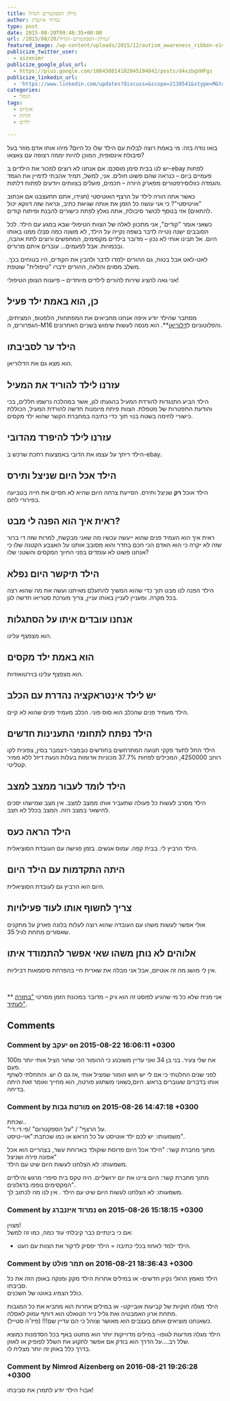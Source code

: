 ```yaml
---
title: מילון הספקטרום הגדול
author: נמרוד איזנברג
type: post
date: 2015-08-20T09:48:35+00:00
url: /2015/08/20/מילון-הספקטרום-הגדול/
featured_image: /wp-content/uploads/2015/12/autism_awareness_ribbon-e14398831746271-150x150.png
publicize_twitter_user:
  - aizenimr
publicize_google_plus_url:
  - https://plus.google.com/108430814102045194842/posts/d4xzbgVHFgs
publicize_linkedin_url:
  - 'https://www.linkedin.com/updates?discuss=&scope=2138541&stype=M&topic=6040066718322225152&type=U&a=SCqX'
categories:
  - הומור
tags:
  - אוטיזם
  - הורות
  - ילדים

---
```

בואו נודה בזה: מי באמת רוצה לבלות עם הילד שלו כל היום? מיהו אותו אדם מוזר בעל סיבולת אינסופית, המוכן להיות יממה רצופה עם צאצאו?

יש לנו בבית סימן מוסכם: אם אנחנו לא רוצים למכור את הילדים ב-ebay לפחות פעמיים ביום &#8211; כנראה שהם פשוט חולים. אני, למשל, תמיד אהבתי לדמיין את הגמד והגמדה כוולוסירפטורים מפארק היורה &#8211; חכמים, פועלים בצוותים ויודעים לפתוח דלתות.

כאשר אתה הורה לילד על הרצף האוטיסטי (תגידו, אתם תתעצבנו אם אכתוב "אויטיסטי"? כי אני עושה כל הזמן את אותה שגיאת כתיב, ונראה שזה דווקא יכול להתאים) אזי בנוסף לכושר סיבולת, אתה נאלץ לפתח כישורים להבנת ופיתוח קודים.

כשאני אומר "קודים", אני מתכוון לאלה של הצוות הטיפולי שבא במגע עם הילד. לכל הסובבים ישנה נטייה לדבר בשפה נקייה על הילד, לא משנה כמה סבלו ממנו באותו היום. אל תבינו אותי לא נכון &#8211; מדובר בילדים מקסימים, המחפשים ורוצים לתת אהבה, ובכמויות. אבל לפעמים&#8230; עוברים איתם מרורים.

לאט-לאט אבל בטוח, גם ההורים ילמדו לדבר ולהבין את הקודים, היו בטוחים בכך. משלב מסוים והלאה, ההורים ידברו "טיפולית" שוטפת.

אני גאה להציג שירות להורים לילדים מיוחדים &#8211; פיענוח הצופן הטיפולי!

## כן, הוא באמת ילד פעיל

מסתבר שהילד יודע איפה אנחנו מחביאים את המפתחות, הלפטופ, המציתים, הגפרורים, ה-M16 והפלוטוניום ל<a href="https://www.youtube.com/watch?v=pLRk4xG-JCI" target="_blank" rel="noopener noreferrer">דלוריאן</a>**. הוא מנסה לעשות שימוש בשניים האחרונים.

## הילד ער לסביבתו

הוא מצא גם את הדלוריאן.

## עזרנו לילד להוריד את המעיל

הילד הביע התנגדות להורדת המעיל בהגעתו לגן, אשר במהלכה נרשמו חללים, בכי והודעת התפטרות של מטפלת. הצוות פיתח מיומנות חדשה להורדת המעיל, הכוללת כישורי לחימה בשטח בנוי תוך כדי כתיבה במחברת הקשר שהוא ילד מקסים.

## עזרנו לילד להיפרד מהדובי

הילד ריתך על עצמו את הדובי באמצעות רתכת שרכש ב-ebay.

## הילד אכל היום שניצל ותירס

הילד אוכל **רק** שניצל ותירס. הסייעת צרחה היום שהיא לא תסיים את חייה בטביעה בפירורי לחם.

## ראית איך הוא הפנה לי מבט?

ראית איך הוא העמיד פנים שהוא ייעשה עכשיו מה שאני מבקשת, למרות שזה די ברור שזה לא יקרה כי הוא האדם הכי חכם בחדר והוא מסובב אותנו על האצבע הקטנה שלו כי אנחנו פשוט לא עומדים בפני החיוך המקסים והשטני שלו?

## הילד תיקשר היום נפלא

הילד הפנה לנו מבט תוך כדי שהוא המשיך להתעלם מאיתנו ועשה את מה שהוא רצה בכל מקרה. ומעניין לעניין באותו עניין, צריך מערכת סטריאו חדשה לגן.

## אנחנו עובדים איתו על הסתגלות

הוא מצפצף עלינו.

## הוא באמת ילד מקסים

הוא מצפצף עלינו בוירטואוזיות.

## יש לילד אינטראקציה נהדרת עם הכלב

הילד מעמיד פנים שהכלב הוא סוס פוני. הכלב מעמיד פנים שהוא לא קיים.

## הילד נפתח לתחומי התענינות חדשים

הילד החל לתעד פקקי תנועה המתרחשים בחודשים נובמבר-דצמבר בסין, צפונית לקו רוחב 4250000, המכילים לפחות 37.7% מכוניות אדומות בעלות הנעת דיזל ללא ממיר קטליטי.

## הילד לומד לעבור ממצב למצב

הילד מסרב לעשות כל פעולה שתעביר אותו ממצב למצב. אין מצב שמישהו יסכים להישאר במצב הזה. המצב בכלל לא חצב.

## הילד הראה כעס

הילד הרביץ לי. בבית קפה. עמוס אנשים. בזמן פגישה עם העובדת הסוציאלית.

## היתה התקדמות עם הילד היום

היום הוא הרביץ גם לעובדת הסוציאלית.

## צריך לחשוף אותו לעוד פעילויות

אולי אפשר לעשות משהו עם העובדה שהוא רוצה לעלות בלונה פארק על מתקנים שאסורים מתחת לגיל 35.

## אלוהים לא נותן משהו שאי אפשר להתמודד איתו

אין לי מושג מה זה אוטיזם, אבל אני מבלה את שארית חיי בהפרחת סיסמאות דביליות.

&nbsp;

** אני מניח שלא כל מי שהגיע לפוסט זה הוא גיק &#8211; מדובר במכונת הזמן מסרטי <a href="http://www.imdb.com/title/tt0088763/" target="_blank" rel="noopener noreferrer">"בחזרה לעתיד"</a>.

## Comments

### Comment by יעקב on 2015-08-22 16:06:11 +0300
אח שלי צעיר. בני בן 34 ואני עדיין משוכנע כי ההומור הכי שחור הציל אותי יותר מ100 פעם.  
לפני שנים החלטתי כי אם לי יש חוש הומור שמציל אותי ,אז גם לו יש. והתחלתי לשתף אותו בדברים שעוברים בראש. היום,כשאני משתגע פורטה, הוא מחייך ואומר זאת היתה בדיחה.

### Comment by מורטת גבות on 2015-08-26 14:47:18 +0300
שכחת..  
"על הרצף" / "על הספקטרום" /פי.די.די.  
משמעותו: יש לכם ילד אוטיסט על כל הראש או כמו שכתבת:"אוי-טיסט". 

מתוך מחברת קשר: "הילד אכל היום פרוסת שוקולד בארוחת עשר, בצהריים הוא אכל אפונה פירה ושניצל"  
משמעותו: לא הצלחנו לעשות היום שיט עם הילד. 

מתוך מחברת קשר: היום ציינו את יום ירושליים. היה טקס בית סיפרי מרגש והילדים המקסימים נופפו בדגלונים".  
משמעותו: לא הצלחנו לעשות היום שיט עם הילד . אין לנו מה לכתוב לך.

### Comment by נמרוד איזנברג on 2015-08-26 15:18:15 +0300
מצוין!  
אם כי בינתיים כבר קיבלתי עוד כמה, כמו זה למשל:  
* הילד ילמד לאחוז בכלי כתיבה = הילד יפסיק לדקור את הצוות עם העט.

### Comment by תמר פולט on 2016-08-21 18:36:43 +0300
הילד מאמץ הרגלי נקיון חדשים- או במילים אחרות הילד מקק ומנקה באופן הזה את כל סביבתו.  
כולל הצמיג באוטו של השכנים.

הילד מגלה חוקיות של קביעות אובייקט- או במילים אחרות הוא מחביא את כל המגבות מתחת ארון האמבטיה ואת גליל נייר הטואלט הוא דוחף עמוק לאסלה.  
כשאנחנו מוציאים אותם בעצבים הוא מאושר וצוהל כי הם עדיין שם!!! (פיז׳ה סטייל).

הילד מגלה מודעות לגופו- במילים מדוייקות יותר הוא מחטט באף בכל הסדמנות כמוצא שלל רב&#8230;.על הדרך הוא בודק אם אפשר לתקוע את השלל לפופיק או לאוזן.  
בדרך כלל באוזן זה יותר מצליח לו.

### Comment by Nimrod Aizenberg on 2016-08-21 19:26:28 +0300
אבוי! הילד יודע לתמרן את סביבתו!